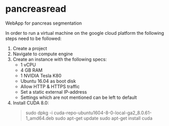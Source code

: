 # pancreasread
WebApp for pancreas segmentation

In order to run a virtual machine on the google cloud platform the following steps need to be followed:

1. Create a project
1. Navigate to compute engine
1. Create an instance with the following specs:
      - 1 vCPU
      - 4 GB RAM
      - 1 NVIDIA Tesla K80
      - Ubuntu 16.04 as boot disk
      - Allow HTTP & HTTPS traffic
      - Set a static external IP-address
      - Settings which are not mentioned can be left to default
1. Install CUDA 8.0:
      > sudo dpkg -i cuda-repo-ubuntu1604-8-0-local-ga2_8.0.61-1_amd64.deb
      sudo apt-get update
      sudo apt-get install cuda


